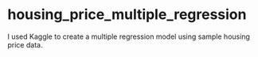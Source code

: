 # housing_price_multiple_regression
I used Kaggle to create a multiple regression model using sample housing price data.
